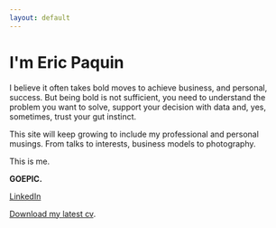 ```yaml
---
layout: default
---
```


# I'm Eric Paquin

I believe it often takes bold moves to achieve business, and personal, success. But being bold is not sufficient, you need to understand the problem you want to solve, support your decision with data and, yes, sometimes, trust your gut instinct.

This site will keep growing to include my professional and personal musings. From talks to interests, business models to photography.

This is me.

**GOEPIC.**

[LinkedIn](http://linkedin.com/in/ericpaquin/)

[Download my latest cv](./assets/files/eric_paquin_cv_230124.pdf).

